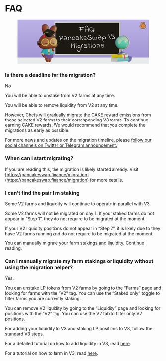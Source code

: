 # FAQ

<figure><img src="../../.gitbook/assets/image (94).png" alt=""><figcaption></figcaption></figure>

### **Is there a deadline for the migration?**

No

You will be able to unstake from V2 farms at any time.

You will be able to remove liquidity from V2 at any time.

However, Chefs will gradually migrate the CAKE reward emissions from those selected V2 farms to their corresponding V3 farms. To continue earning CAKE rewards. We would recommend that you complete the migrations as early as possible.

For more news and updates on the migration timeline, please [follow our social channels on Twitter or Telegram announcement.](../../contact-us/social-accounts-and-communities.md)

### When can I start migrating?

If you are reading this, the migration is likely started already. Visit [https://pancakeswap.finance/migration](https://pancakeswap.finance/migration) for more details.

### I can’t find the pair I’m staking

Some V2 farms and liquidity will continue to operate in parallel with V3.

Some V2 farms will not be migrated on day 1. If your staked farms do not appear in “Step 1”, they do not require to be migrated at the moment.

If your V2 liquidity positions do not appear in “Step 2”, it is likely due to they have V2 farms running and do not require to be migrated at the moment.

You can manually migrate your farm stakings and liquidity. Continue reading.

### Can I manually migrate my farm stakings or liquidity without using the migration helper?

Yes.

You can unstake LP tokens from V2 farms by going to the “Farms” page and looking for farms with the “V2” tag. You can use the “Staked only” toggle to filter farms you are currently staking.

You can remove V2 liquidity by going to the “Liquidity” page and looking for positions with the “V2” tag. You can use the V2 tab to filter only V2 positions.

For adding your liquidity to V3 and staking LP positions to V3, follow the standard V3 steps.&#x20;

For a detailed tutorial on how to add liquidity in V3, read [here](../../products/pancakeswap-exchange/liquidity-guide.md).&#x20;

For a tutorial on how to farm in V3, read [here](../../products/yield-farming/how-to-use-farms/).

